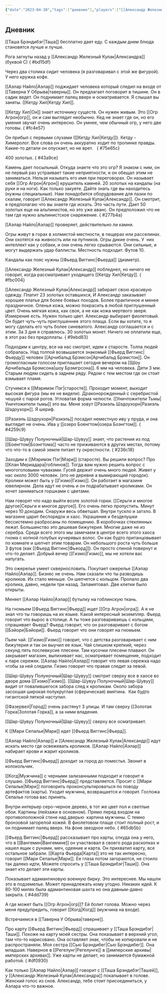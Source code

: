 ```yaml
---
{"date":"2023-04-30","tags":["дневник"],"players":["[[Александр Железный Кулак]]","[[Аэлар Найло]]","[[Шар-Шувуу Полуночный]]","[[Фьерд Виггинс]]"],"campaign":"Школа приключенцев Безелота. Переплетенные судьбы","world-date":"8 день весны 776","world-time-start":null,"dg-publish":true,"previous-session":"[[16 апреля 2023]]","next-session":"[[7 мая 2023]]","permalink":"/30-aprelya-2023/","dgPassFrontmatter":true}
---
```



## Дневник

[[Таша Брэндибэг\|Таша]] бесплатно дает еду. С каждым днем блюда становятся лучше и лучше.

Рога загнуты назад у [[Александр Железный Кулак\|Александра]] (буквой С)
{ #bd15df}


Через два столика сидит человека (я разговаривал с этой же фигурой). У него кружка кофе.

[[Аэлар Найло\|Аэлар]] поджидает человека который следил на входе от [[Таверна У Обрыва\|таверны]]. Он предлагает поговорит в тишине. Он в садик ведет. Он поднимает палец вверх и осматривается. Я слышал вы заняты. [[Кетду Хил\|Кетду Хил]]. 

[[Кетду Хил\|Он]] знает источнику существ. Он нужен живым. Это [[Огр Агрон\|огр]], он и сам выглядит необычно. Кед не знает где он, но его умения звучат очень интересно. Он умнее, чем обычный огр, у него две головы. 
{ #fc4e57}


Он прибыл с первыми слухами ([[Кетду Хил\|Кетду]]). Кетду - Химеролог. Все слова он очень аккуратно ходит по тропинке правды. Какие-то детали он опускает, но не врет.   
{ #75e65c}


400 золотых. 
{ #43a9ce}


Камень дает посыльный. Откуда знаете что это огр? Я знаком с ним, он не первый раз устраивает такие неприятности, и он обещал этим не заниматься. Нельзя называть его имя при переговорах. Он называет себя [[Огр Агрон\|Агрон]] крушитель камней. 20 золотых на кандалы (на руки и на ноги). Как только закуете. Дайте знать где вы находитесь (нужны специальные). Нам понадобится оборудование для лазки по скалам, говорит [[Александр Железный Кулак\|Александр]]. Он смотрит, я предполагаю что вы знаете где искать. Это часть пути. Дает 50 золотых еще на альпинистов, но это уже аванс. Он предположил что не там где нужно альпинистское снаряжение.
{ #277b4a}


[[Аэлар Найло\|Аэлар]] проверяет, действительно ли камни.

Огры живут в горах в холмистой местности, в пещерах или расселинах. Они охотятся на живность или на путников. Огры дикие очень. У  них интеллект как у собаки, и они очень легко срываются. Они сильные, и могут выдержать удар баллисты. Местность подходит. Футов 10.

Кандалы как пояс нужны [[Фьерд Виггинс\|Фьерда]] (диаметр).

[[Александр Железный Кулак\|Александр]] побледнел, но ничего не говорит, когда рассматривает уходящего [[Кетду Хил\|Кетду]].
{ #fbc004}


[[Александр Железный Кулак\|Александр]] забирает свою красивую одежду. Платит 23 золотых оставшихся, И Александр заказывает хорошее платье для более боевых походов. Более практичное и менее праздничное. Оленья кожа, можно покрасить в любой приглушенный цвет. Очень мягкая кожа, как своя, а не как кожа мертвого зверя. Измерение есть. Нужен только цвет. Александр выбирает фиолетовый. Он будет чуть-чуть приглушеннее этого плаща. Если вы хотите, то я могу сделать его чуть более синеватого. Александр соглашается и с этим. За 3 дня я справлюсь. 30 золотых монет. Ничего не оплатили еще, в этот раз без предоплаты.
{ #9ebd83}


Подходим к центру, все на нас смотрят, идем к старосте. Толпа людей собралась. Над толпой возвышается знакомый [[Фьерд Виггинс\|Фьерду]] человек [[Арчибальд Брэмсон\|Арчибальд Брэмстон]]. Он громогласным голосом приглашает сегодня вечером на [[Шоу Арчибальда Брэмсона\|шоу Брэмгрсона]]. 6 мм на человека. Дети 3 мм. Старым людям сидеть в заднем ряду. Рядом с тем местом где он стоит взмывает пламя.

Стучимся к [[Мэримэк Пэг\|старосте]]. Проходит момент, выходит высокая фигура (мы ее не видели). Драконорожденный с серебристой чешуей с парой рогов. Угловатая форма челюсти. [[Уничтожители Тьмы\|Уничтожители тьмы]] это вы. Меня зовут [[Разиэль Шэдоухорн\|Разиэль Шэдоухорн]]. Я шериф.

[[Разиэль Шэдоухорн\|Разиэль]] посадил неместную иву у пруда, и она выглядит не очень. Ива у [[озеро Боенгтом\|озера Боэнгтом]].
{ #4259c9}


[[Шар-Шувуу Полуночный\|Шар-Шувуу]] знает, что растения из под [[Боенгтом\|Боэнгтома]] часто не приживаются в других местах, потому что что-то в самой земле питает ту окрестности.
{ #236c18}


Заходим к [[Мэримэк Пэг\|Мэри]] (старосте). Вы решили вопрос? Про [[Клан Мериадара\|гоблинов]]. Тогда вам нужно решить вопрос с многоголовыми чуваками. Гусей держит очень много людей. Живет у нас около 3000 человек. (это не деревня а вымирающий городок). Кролики может быть у [[Гизмо\|Гизмо]]. Он работает в магазине ювелирном. Дела идут не очень и он подрабатывает кроликами. Он хочет заниматься горшками с цветами.

Нам говорят что надо выйти возле золотой горки. [[Серьги и многое другое\|Серьги и многое другое]]. Его очень легко пропустить. Минут через 10 доходим. Снаружи весь обветшал. Внутри тускло и затхло. В магазине царит беспорядок и хаос. Украшения и безделушки бессистемно разбросаны по помещению. В коробочках стеклянных лежат. Большинство это дешевая бижутерия. Многие даже не из серебра. Среди всего этого мы замечаем в центре всего этого хаоса гнома с копной голубых кучерявых волос. Он как будто пританцовывает по комнате и шепчет этим товарам. Он небольшого роста чуть больше 3 футов (как [[Фьерд Виггинс\|Фьеорд]]). Он просто спиной повернут и что-то делает. Добрый вечер [[Гизмо\|Гизмо]], мы не хотели вас напугать.

Это ожерелье умеет сквернословить. Покупает ожерелье [[Аэлар Найло\|Аэлар]]. Бизнес не очень. Нам сказали что ты разводишь кроликов. Их стало меньше. Он шепчется с кольцом. Пропало два кролика, давно, недели три назад. Запамятовал. Две клетки было открыты.

Меняет [[Аэлар Найло\|Аэлар]] бутылку на гоблинскую ткань.

На гномьем [[Фьерд Виггинс\|Фьерд]] ищет [[Огр Агрон\|огра]]. А я не знал что ты говоришь на их языке. Какой интересный экземпляр. Фьерд говорит что вырос в столице. А ты тоже разговариваешь с кольцами, спрашивает Фьерд? Фьерд говорит, что он разговаривает с богом [[Бэйори\|Бэйори]]. Фьерд говорит что они говорят на гномьем.

Пьем чай. [[Гизмо\|Гизмо]] говорит, что с детства разговаривает с ним бижутерия и так он выучил ее язык. Чай слишком крепкий, через секунд пять послевкусие плесени. Там кусочки плесени плавают. Он закрывает магазин, выпихивает нас, осматривает помещение, подходит к паре сережек. [[Аэлар Найло\|Аэлар]] говорит что левая сережка надо чтобы за ней следили. Гизмо говорит что правая следит за левой.

[[Шар-Шувуу Полуночный\|Шар-Шувуу]] смотрит сверху все в хаосе во дворе дома [[Гизмо\|Гизмо]]. [[Шар-Шувуу Полуночный\|Шар-Шувуу]] видит от повалившегося забора след к кроликам. Около забора засохшая широкая полукруглая (сферическая) вмятина.  Как будто гигантской пяткой наступил.

[[Фазервел\|Город]] очень растянут 3 улицы. И там сверху [[Золотая Горка\|Золотая Горка]], а за ними владения.

[[Шар-Шувуу Полуночный\|Шар-Шувуу]] сверху все осматривает.

К [[Мари Сепалье\|Мари]] идет [[Фьерд Виггинс\|Фьерд]].

[[Аэлар Найло\|Аэлар]] и [[Александр Железный Кулак\|Александр]] идут искать место где освежевать кроликов. [[Аэлар Найло\|Аэлар]] набирает крови и жарит кроликов.

[[Фьерд Виггинс\|Фьерд]] доходит за город до поместья. Звонит в колокольчик.

[[Когд\|Мужчина]] с черными зализанными подходит и говорит я слушаю. [[Фьерд Виггинс\|Фьерд]] представляется. Просит с [[Мари Сепалье\|Мэри]] поговорить проконсультироваться по поводу артефактов (карты). Уходит мужчина, возвращается и говорит. Госпожа Сепалье готова вас принять.

Внутри интерьер серо-черное дерево, в тот же цвет пол и светлые обои. Картины (пейзажи в основном). Прямо перед входом на противоположной стене над дверью  картина мужчины. С темно бронзовой загорелой кожей. В фиолетовом плаще стоит полный рост, и он поднимает палец вверх. На фоне звездное небо.
{ #65db5b}


[[Фьерд Виггинс\|Фьерд]] рассказывает про карты, откуда она у него, что в [[Вангемин\|Вангемине]] он участвовал в своего рода раскопках и нашел ящик с рунами, меч, одеяние и карта. Он прихватил карту, все остальное забрали. [[Карта Фьерда\|Карта]] это не так интересно, говорит [[Мари Сепалье\|Мари]]. Ее глаза потом загораются, не стоило так далеко идти, Можете спросить у [[Таша Брэндибэг\|Таши]]. Она знает кто делает эти карты. 

Показывает адамантиновую военную бирку. Это интереснее. Мы нашли это в подземелье. Может принадлежать кому угодно. Никаких идей. К 80-100 милях была адамантиновая шахта но она давным-давно закрыта. 
{ #4dd739}


А где может быть [[Огр Агрон\|огр]]? Ей болит голова. Можно через меня предупредить, говорит [[Когд\|Когд]] (мужчина на входе).

Встречаемся в [[Таверна У Обрыва\|таверне]].

Про карту [[Фьерд Виггинс\|Фьерд]] спрашивает у [[Таша Брэндибэг\|Таши]]. Похоже на карту моей сестры. Она показывает в верхний угол, там что-то нарисовано. Она оставляет знак, чтобы не копировали и не распространяли. Моя сестра [[Сью Брэндибег\|Сью Брэндибег]]. Она младшая. Наверное в [[Регелунг\|Регелунге]] в [[имперские архивы\|имперских архивах]]. Уже карты не делает, но занимается бумажной работой.
{ #df0930}


Как только [[Аэлар Найло\|Аэлар]] говорит с [[Таша Брэндибэг\|Ташей]], у [[Александр Железный Кулак\|Александра]] покалывает в голове. Женский голос из снов. Александр, тебе стоит присоединиться, у Аэлара что-то важное.